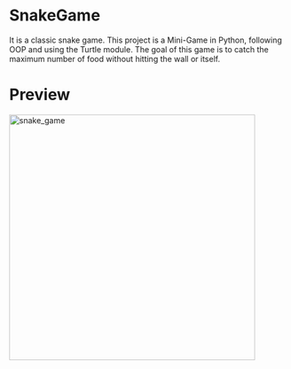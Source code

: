 # SnakeGame
It is a classic snake game.
This project is a Mini-Game in Python, following OOP and using the Turtle module. The goal of this game is to catch the maximum number of food without hitting the wall or itself.
# Preview
<img width="443" alt="snake_game" src="https://github.com/Kabya002/SnakeGame/assets/90450571/00b023b3-8b53-43d9-b25b-13d76b1a8673">
